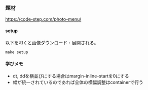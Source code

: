 ### 題材

https://code-step.com/photo-menu/

#### setup

以下を叩くと画像ダウンロード・展開される。

```console
make setup
```

#### 学びメモ

* dt, ddを横並びにする場合はmargin-inline-startを0にする
* 幅が統一されているのであれば全体の横幅調整はcontainerで行う

